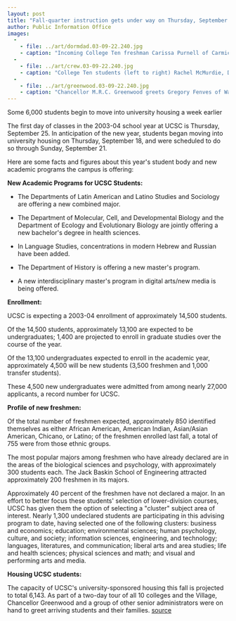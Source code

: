 ```yaml
---
layout: post
title: "Fall-quarter instruction gets under way on Thursday, September 25"
author: Public Information Office
images:
  -
    - file: ../art/dormdad.03-09-22.240.jpg
    - caption: "Incoming College Ten freshman Carissa Purnell of Carmichael gets help setting up her computer from her father, Curtis."
  -
    - file: ../art/crew.03-09-22.240.jpg
    - caption: "College Ten students (left to right) Rachel McMurdie, David Herman, Han Le, and Monica Rollins take a break while helping incoming freshmen move in on Friday, September 19. Photos: Jennifer McNulty"
  -
    - file: ../art/greenwood.03-09-22.240.jpg
    - caption: "Chancellor M.R.C. Greenwood greets Gregory Fenves of Walnut Creek, whose daughter, Hannah, is a freshman at UCSC. Fenves, a professor of civil engineering at UC Berkeley, is a colleague of UCSC Chancellor Emeritus Karl S. Pister."
---
```


Some 6,000 students begin to move into university housing a week earlier

The first day of classes in the 2003-04 school year at UCSC is Thursday, September 25. In anticipation of the new year, students began moving into university housing on Thursday, September 18, and were scheduled to do so through Sunday, September 21.  

Here are some facts and figures about this year's student body and new academic programs the campus is offering:  
  
  
**New Academic Programs for UCSC Students:**

* The Departments of Latin American and Latino Studies and Sociology are offering a new combined major.  
* The Department of Molecular, Cell, and Developmental Biology and the Department of Ecology and Evolutionary Biology are jointly offering a new bachelor's degree in health sciences.
* In Language Studies, concentrations in modern Hebrew and Russian have been added.  
  

* The Department of History is offering a new master's program.
* A new interdisciplinary master's program in digital arts/new media is being offered.

  
**Enrollment:**  

UCSC is expecting a 2003-04 enrollment of approximately 14,500 students.   

Of the 14,500 students, approximately 13,100 are expected to be undergraduates; 1,400 are projected to enroll in graduate studies over the course of the year.   
  
Of the 13,100 undergraduates expected to enroll in the academic year, approximately 4,500 will be new students (3,500 freshmen and 1,000 transfer students).  
  
These 4,500 new undergraduates were admitted from among nearly 27,000 applicants, a record number for UCSC.  
  
**Profile of new freshmen:**  
  
Of the total number of freshmen expected, approximately 850 identified themselves as either African American, American Indian, Asian/Asian American, Chicano, or Latino; of the freshmen enrolled last fall, a total of 755 were from those ethnic groups.   
  
The most popular majors among freshmen who have already declared are in the areas of the biological sciences and psychology, with approximately 300 students each. The Jack Baskin School of Engineering attracted approximately 200 freshmen in its majors.  
  
Approximately 40 percent of the freshmen have not declared a major. In an effort to better focus these students' selection of lower-division courses, UCSC has given them the option of selecting a "cluster" subject area of interest. Nearly 1,300 undeclared students are participating in this advising program to date, having selected one of the following clusters: business and economics; education; environmental sciences; human psychology, culture, and society; information sciences, engineering, and technology; languages, literatures, and communication; liberal arts and area studies; life and health sciences; physical sciences and math; and visual and performing arts and media.  
  
**Housing UCSC students:**  
  
The capacity of UCSC's university-sponsored housing this fall is projected to total 6,143. As part of a two-day tour of all 10 colleges and the Village, Chancellor Greenwood and a group of other senior administrators were on hand to greet arriving students and their families.
[source](http://www1.ucsc.edu/currents/03-04/09-22/fall.html "Permalink to fall")
